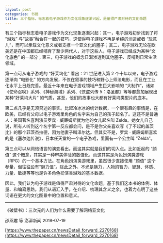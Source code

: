 ```yaml
---
layout: post
categories: 书摘
title: 三个指标，标志着电子游戏作为文化现象逐渐兴起，是值得严肃对待的文化命题
---
```


有三个指标标志着电子游戏作为文化现象逐渐兴起：其一，电子游戏初步找到了将 “游戏” 与“故事”融合在一起的技巧，这使得电子游戏不再是单纯的消遣或者 “玩意儿”，而可以承载文化意义或者支撑一个亚文化的圈子；其二，电子游戏无论在欧美还是在中国都已经哺育了至少两代人，对于这些人，电子游戏已经成为某种“文化底色” 的一部分；第三，电子游戏的概念日渐渗透到其他圈子、反哺到日常生活领域。

第一点可从电子游戏的 “好莱坞化” 看出：21 世纪进入第 2 个十年以来，电子游戏逐渐向 “电影化” 的方向发展，不仅在叙事的技巧和野心上师法电影，而且在工业化水平上日趋完善。最近十年来在电子游戏领域产生巨大影响的 “大制作”，诸如《使命召唤》系列、《神秘海域》系列、《侠盗列传 5：洛圣都》等等都愈加展现出某种“好莱坞大片” 的气质，甚至，他们的故事也大都有好莱坞类型片的底本。

第二点几乎是无须赘述的事实。比起冷冰冰的统计数据，一个很有趣的事情是，在欧美，已经有父母以电子游戏里角色的名字来为自己的孩子起名了。这还不是普通人：美国著名喜剧演员罗宾 · 威廉姆斯就为他的女儿起名叫 Zelda。她女儿自己说，所有人听到这个名字第一反应都会问，是不是你父亲喜欢写《了不起的盖茨比》的那个菲茨杰拉德，因为他妻子叫泽尔达。但其实不是，罗宾 · 威廉姆斯喜欢的是《塞尔达传说》，日本任天堂的一个电子游戏，里面有一个公主叫 “Zelda”。

第三点可以从网络语言的演变看出，而这其实就是我们的切入点。比如近起的 “颜值” 这个概念，其实是一种审美体验的数值化，而这其实是角色扮演类游戏（RPG）的一个基本方法。在角色扮演类游戏里，虽然很少直接使用 “颜值” 这个参量，但往往设有“魅力值”。除此之外，不光是魅力，人物的智力、智慧、体质、力量、敏捷等等也是许多角色扮演类游戏的基本数据。

因此，我们认为电子游戏是值得严肃对待的文化命题。基于我们这本书的体例、体量、和编纂思路，我们从语汇入手，在介绍、梳理其含义之余，也着力点明了这些词语在更大的文化图景中的位置和意义。

---

《破壁书》：三次元的人们为什么需要了解网络亚文化

邵燕君 等 澎湃新闻 2018-07-19

[https://www.thepaper.cn/newsDetail_forward_2270168](https://www.thepaper.cn/newsDetail_forward_2270168)